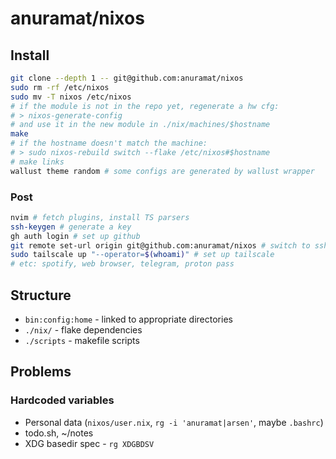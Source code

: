 # anuramat/nixos

## Install

```bash
git clone --depth 1 -- git@github.com:anuramat/nixos
sudo rm -rf /etc/nixos
sudo mv -T nixos /etc/nixos
# if the module is not in the repo yet, regenerate a hw cfg:
# > nixos-generate-config
# and use it in the new module in ./nix/machines/$hostname
make
# if the hostname doesn't match the machine:
# > sudo nixos-rebuild switch --flake /etc/nixos#$hostname
# make links
wallust theme random # some configs are generated by wallust wrapper
```

### Post

```bash
nvim # fetch plugins, install TS parsers
ssh-keygen # generate a key
gh auth login # set up github
git remote set-url origin git@github.com:anuramat/nixos # switch to ssh
sudo tailscale up "--operator=$(whoami)" # set up tailscale
# etc: spotify, web browser, telegram, proton pass
```

## Structure

- `bin:config:home` - linked to appropriate directories
- `./nix/` - flake dependencies
- `./scripts` - makefile scripts

## Problems

### Hardcoded variables

- Personal data (`nixos/user.nix`, `rg -i 'anuramat|arsen'`, maybe `.bashrc`)
- todo.sh, ~/notes
- XDG basedir spec - `rg XDGBDSV`
